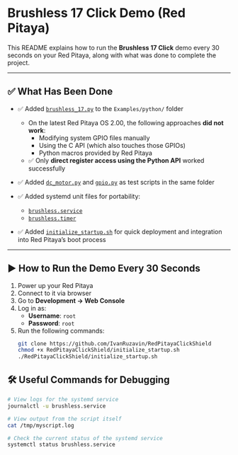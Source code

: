 # Brushless 17 Click Demo (Red Pitaya)

This README explains how to run the **Brushless 17 Click** demo every 30 seconds on your Red Pitaya, along with what was done to complete the project.

---

## ✅ What Has Been Done

- ✅ Added [`brushless_17.py`](./Examples/python/brushless_17.py) to the `Examples/python/` folder
  - On the latest Red Pitaya OS 2.00, the following approaches **did not work**:
    - Modifying system GPIO files manually
    - Using the C API (which also touches those GPIOs)
    - Python macros provided by Red Pitaya
  - ✅ Only **direct register access using the Python API** worked successfully

- ✅ Added [`dc_motor.py`](./Examples/python/dc_motor.py) and [`gpio.py`](./Examples/python/gpio.py) as test scripts in the same folder

- ✅ Added systemd unit files for portability:
  - [`brushless.service`](./startup_runtime/brushless.service)
  - [`brushless.timer`](./startup_runtime/brushless.timer)

- ✅ Added [`initialize_startup.sh`](./initialize_startup.sh) for quick deployment and integration into Red Pitaya’s boot process

---

## ▶️ How to Run the Demo Every 30 Seconds

1. Power up your Red Pitaya
2. Connect to it via browser
3. Go to **Development → Web Console**
4. Log in as:
   - **Username**: `root`
   - **Password**: `root`
5. Run the following commands:
   ```bash
   git clone https://github.com/IvanRuzavin/RedPitayaClickShield
   chmod +x RedPitayaClickShield/initialize_startup.sh
   ./RedPitayaClickShield/initialize_startup.sh

## 🛠 Useful Commands for Debugging

```bash
# View logs for the systemd service
journalctl -u brushless.service

# View output from the script itself
cat /tmp/myscript.log

# Check the current status of the systemd service
systemctl status brushless.service
